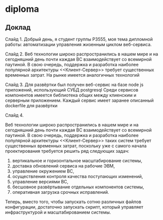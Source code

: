 # diploma

## Доклад

Слайд 1.
Добрый день, я студент группы P3555, моя тема дипломной работы: автоматизации управления жизенным циклом веб-сервиса.

Слайд 2.
Веб технологии широко распространились в нашем мире и на сегодняшний день почти каждая ВС взаимодействует со всемирной паутиной.
В свою очередь, поддержка и разработка наиболее популярной архитектуры <<Клиент-Сервер>> требует существенных временных затрат.
На рынке имеется аналогичных технологий

Слайд 3.
Для развёртки был получен веб-сервис на базе node js приложений, использующий СУБД postgresql
Среди сервисов компонентов имеется библиотека общих между клиенским и серверным приложением.
Каждый сервис имеет заранее описанный dockerfile для развёртки

Слайд 4.


Веб технологии широко распространились в нашем мире и на сегодняшний день почти каждая ВС взаимодействует со всемирной паутиной.
В свою очередь, поддержка и разработка наиболее популярной архитектуры <<Клиент-Сервер>> таких систем требует существенных временных затрат, поскольку уже с самого начала проектирования требуется решить ряд следующих задач:

1. вертикальное и горизонтальное масштабирование системы,
1. доставка обновлений сервиса на рабочие ЭВМ,
1. управление окружением ВС,
1. осуществления контроля качества поступающих изменений,
1. управление версиями ВС,
1. бесшовное развёртывание отдельных компонентов системы,
1. оперативная загрузка срочных исправлений.


Теперь, вместо того, чтобы запускать сотню различных файлов конфигурации,
достаточно запускать скрипт, который управляет инфраструктурой и масштабированием системы.